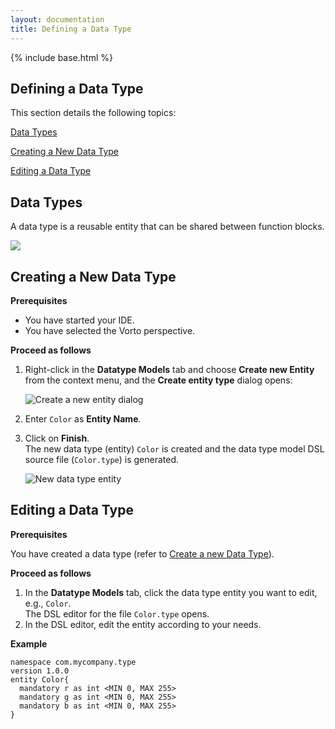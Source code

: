 ```yaml
---
layout: documentation
title: Defining a Data Type
---
```

{% include base.html %}

## Defining a Data Type

This section details the following topics:  

[Data Types](#data-types)  

[Creating a New Data Type](#creating-a-new-data-type)  

[Editing a Data Type](#editing-a-data-type)

## Data Types

A data type is a reusable entity that can be shared between function blocks.

<div class="thumb1">
<a title="Defining a Data Type" data-rel="prettyPhoto" href="https://youtu.be/zZBwPKJTR-4&width=1500&height=1000" rel="prettyPhoto" >
<img src="{{ $base}}/img/documentation/definedt.jpg"  class="box-img img-responsive zoom1">
<i class="fa fa-play-circle fa-5 play-icon"></i>
</a>
</div>

## Creating a New Data Type

**Prerequisites**  

- You have started your IDE.  
- You have selected the Vorto perspective.

**Proceed as follows**

1. Right-click in the **Datatype Models** tab and choose **Create new Entity** from the context menu, and the **Create entity type** dialog opens:  

   ![Create a new entity dialog]({{base}}/img/documentation/m2m_tc_create_a_new_entity_dialog.png)  
2. Enter `Color` as **Entity Name**.  
3. Click on **Finish**.  
   The new data type (entity) `Color` is created and the data type model DSL source file (`Color.type`) is generated.  

   ![New data type entity]({{base}}/img/documentation/m2m_tc_new_data_type_entity.png)

## Editing a Data Type

**Prerequisites**

You have created a data type (refer to [Create a new Data Type](#creating-a-new-data-type)).

**Proceed as follows**

1. In the **Datatype Models** tab, click the data type entity you want to edit, e.g., `Color`.  
   The DSL editor for the file `Color.type` opens.
2. In the DSL editor, edit the entity according to your needs.

**Example**

	namespace com.mycompany.type
	version 1.0.0
    entity Color{
      mandatory r as int <MIN 0, MAX 255>
      mandatory g as int <MIN 0, MAX 255>
      mandatory b as int <MIN 0, MAX 255>
    }